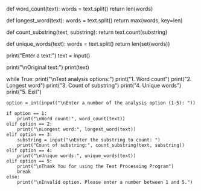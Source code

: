 def word_count(text):
    words = text.split()
    return len(words)

def longest_word(text):
    words = text.split()
    return max(words, key=len)

def count_substring(text, substring):
    return text.count(substring)

def unique_words(text):
    words = text.split()
    return len(set(words))

print("Enter a text:")
text = input()

print("\nOriginal text:")
print(text)

while True:
    print("\nText analysis options:")
    print("1. Word count")
    print("2. Longest word")
    print("3. Count of substring")
    print("4. Unique words")
    print("5. Exit")
    
    option = int(input("\nEnter a number of the analysis option (1-5): "))
    
    if option == 1:
        print("\nWord count:", word_count(text))
    elif option == 2:
        print("\nLongest word:", longest_word(text))
    elif option == 3:
        substring = input("\nEnter the substring to count: ")
        print("Count of substring:", count_substring(text, substring))
    elif option == 4:
        print("\nUnique words:", unique_words(text))
    elif option == 5:
        print("\nThank You for using the Text Processing Program")
        break
    else:
        print("\nInvalid option. Please enter a number between 1 and 5.")
